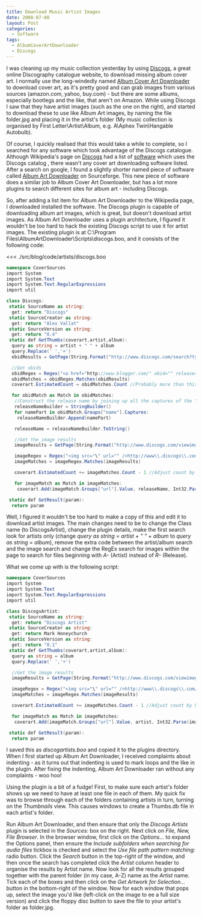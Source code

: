 ```yaml
---
title: Download Music Artist Images
date: 2008-07-08
layout: Post
categories:
  - Software
tags:
  - AlbumCoverArtDownloader
  - Discogs
---
```


I was cleaning up my music collection yesterday by using [Discogs](http://www.discogs.com/), a great online Discography catalogue website, to download missing album cover art. I normally use the long-windedly named [Album Cover Art Downloader](http://www.unrealvoodoo.org/hiteck/projects/albumart/) to download cover art, as it's pretty good and can grab images from various sources (amazon.com, yahoo, buy.com) - but there are some albums, especially bootlegs and the like, that aren't on Amazon. While using Discogs I saw that they have artist images (such as the one on the right), and started to download these to use like Album Art images, by naming the file folder.jpg and placing it in the artist's folder (My music collection is organised by First Letter\Artist\Album, e.g. A\Aphex Twin\Hangable Autobulb).

<!-- more -->

Of course, I quickly realised that this would take a while to complete, so I searched for any software which took advantage of the Discogs catalogue. Although Wikipedia's page on [Discogs](http://en.wikipedia.org/wiki/Discogs) had a list of [software](http://en.wikipedia.org/wiki/Discogs#Software) which uses the Discogs catalog
, there wasn't any cover art downloading software listed. After a search on google, I found a slightly shorter named piece of software called [Album Art Downloader](http://sourceforge.net/projects/album-art) on Sourceforge. This new piece of software does a similar job to Album Cover Art Downloader, but has a lot more plugins to search different sites for album art - including Discogs.

So, after adding a list item for Album Art Downloader to the Wikipedia page, I downloaded installed the software. The Discogs plugin is capable of downloading album art images, which is great, but doesn't download artist images. As Album Art Downloader uses a plugin architecture, I figured it wouldn't be too hard to hack the existing Discogs script to use it for artist images. The existing plugin is at C:\Program Files\AlbumArtDownloader\Scripts\discogs.boo, and it consists of the following code:

<<< ./src/blog/code/artists/discogs.boo

```csharp
namespace CoverSources
import System
import System.Text
import System.Text.RegularExpressions
import util

class Discogs:
 static SourceName as string:
  get: return "Discogs"
 static SourceCreator as string:
  get: return "Alex Vallat"
 static SourceVersion as string:
  get: return "0.4"
 static def GetThumbs(coverart,artist,album):
  query as string = artist + " " + album
  query.Replace(' ','+')
  obidResults = GetPage(String.Format("http://www.discogs.com/search?type=all&amp;q={0}", EncodeUrl(query)))

  //Get obids
  obidRegex = Regex("<a href="http://www.blogger.com/" obid="" release="">\\d+)\"&gt;]+&gt;(?:&lt;/?em&gt;|(?<name>[^&lt;]+))+</name>", RegexOptions.Multiline)
  obidMatches = obidRegex.Matches(obidResults)
  coverart.EstimatedCount = obidMatches.Count //Probably more than this, as some releases might have multiple images

  for obidMatch as Match in obidMatches:
   //Construct the release name by joining up all the captures of the "name" group
   releaseNameBuilder = StringBuilder()
   for namePart in obidMatch.Groups["name"].Captures:
    releaseNameBuilder.Append(namePart)

   releaseName = releaseNameBuilder.ToString()

   //Get the image results
   imageResults = GetPage(String.Format("http://www.discogs.com/viewimages?what=R&amp;obid={0}&amp;showpending=1", obidMatch.Groups["obid"].Value))

   imageRegex = Regex("<img src="\" url="" />http://www\\.discogs\\.com/image/R-\\d+-\\d+.(?:jpe?g|gif|png))\" width=\"(?<width>\\d+)\" height=\"(?<height>\\d+)\"")
   imageMatches = imageRegex.Matches(imageResults)

   coverart.EstimatedCount += imageMatches.Count - 1 //Adjust count by how many images for this release

   for imageMatch as Match in imageMatches:
    coverart.Add(imageMatch.Groups["url"].Value, releaseName, Int32.Parse(imageMatch.Groups["width"].Value), Int32.Parse(imageMatch.Groups["height"].Value), null)

 static def GetResult(param):
  return param
```

Well, I figured it wouldn't be too hard to make a copy of this and edit it to download artist images. The main changes need to be to change the Class name (to DiscogsArtist), change the plugin details, make the first search look for artists only (change _query as string = artist + " " + album_ to _query as string = album_), remove the extra code between the artist/album search and the image search and change the RegEx search for images within the page to search for files beginning with _A-_ (Artist) instead of _R-_ (Release).

What we come up with is the following script:

```csharp
namespace CoverSources
import System
import System.Text
import System.Text.RegularExpressions
import util

class DiscogsArtist:
 static SourceName as string:
  get: return "Discogs Artist"
 static SourceCreator as string:
  get: return Mark Honeychurch
 static SourceVersion as string:
  get: return "0.1"
 static def GetThumbs(coverart,artist,album):
  query as string = album
  query.Replace(' ','+')

  //Get the image results
  imageResults = GetPage(String.Format("http://www.discogs.com/viewimages?artist={0}", EncodeUrl(query)))

  imageRegex = Regex("<img src="\" url="" />http://www\\.discogs\\.com/image/A-\\d+-\\d+.(?:jpe?g|gif|png))\" width=\"(?<width>\\d+)\" height=\"(?<height>\\d+)\"")
  imageMatches = imageRegex.Matches(imageResults)

  coverart.EstimatedCount += imageMatches.Count - 1 //Adjust count by how many images for this release

  for imageMatch as Match in imageMatches:
   coverart.Add(imageMatch.Groups["url"].Value, artist, Int32.Parse(imageMatch.Groups["width"].Value), Int32.Parse(imageMatch.Groups["height"].Value), null)

 static def GetResult(param):
  return param
```

I saved this as _discogartists.boo_ and copied it to the plugins directory. When I first started up Album Art Downloader, I received complaints about indenting - as it turns out that indenting is used to mark loops and the like in the plugin. After fixing the indenting, Album Art Downloader ran without any complaints - woo hoo!

Using the plugin is a bit of a fudge! First, to make sure each artist's folder shows up we need to have at least one file in each of them. My quick fix was to browse through each of the folders containing artists in turn, turning on the _Thumbnails_ view. This causes windows to create a Thumbs.db file in each artist's folder.

Run Album Art Downloader, and then ensure that only the _Discogs Artists_ plugin is selected in the _Sources:_ box on the right. Next click on _File, New, File Browser_. In the browser window, first click on the _Options..._ to expand the Options panel, then ensure the _Include subfolders when searching for audio files_ tickbox is checked and select the _Use file path pattern matching:_ radio button. Click the _Search_ button in the top-right of the window, and then once the search has completed click the _Artist_ column header to organise the results by Artist name. Now look for all the results grouped together with the parent folder (in my case, A-Z) name as the _Artist_ name. Tick each of the boxes and then click on the _Get Artwork for Selection..._ button in the bottom-right of the window. Now for each window that pops up, select the image you'd like (left-click on the image to ee a full size version) and click the floppy disc button to save the file to your artist's folder as folder.jpg.
